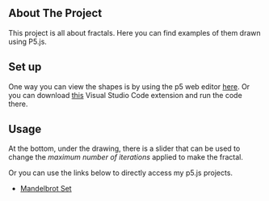 ## About The Project
This project is all about fractals.  Here you can find examples of them drawn using P5.js.

## Set up
One way you can view the shapes is by using the p5 web editor [here](https://editor.p5js.org/FadoBagy/sketches/8dgrafqAr). Or you can download [this](https://marketplace.visualstudio.com/items?itemName=samplavigne.p5-vscode) Visual Studio Code extension and run the code there.

## Usage
Аt the bottom, under the drawing, there is a slider that can be used to change the *maximum number of iterations* applied to make the fractal.

Or you can use the links below to directly access my p5.js projects.
 - [Mandelbrot Set](https://editor.p5js.org/FadoBagy/sketches/8dgrafqAr)

